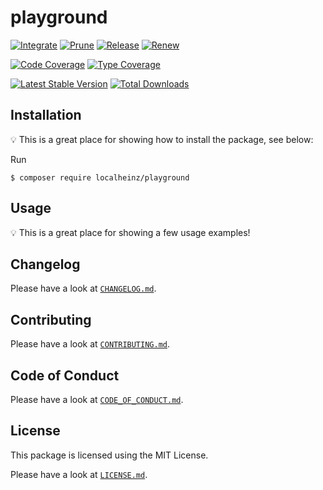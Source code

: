 # playground

[![Integrate](https://github.com/localheinz/playground/workflows/Integrate/badge.svg?branch=master)](https://github.com/localheinz/playground/actions)
[![Prune](https://github.com/localheinz/playground/workflows/Prune/badge.svg?branch=master)](https://github.com/localheinz/playground/actions)
[![Release](https://github.com/localheinz/playground/workflows/Release/badge.svg?branch=master)](https://github.com/localheinz/playground/actions)
[![Renew](https://github.com/localheinz/playground/workflows/Renew/badge.svg?branch=master)](https://github.com/localheinz/playground/actions)

[![Code Coverage](https://codecov.io/gh/localheinz/playground/branch/master/graph/badge.svg)](https://codecov.io/gh/localheinz/playground)
[![Type Coverage](https://shepherd.dev/github/localheinz/playground/coverage.svg)](https://shepherd.dev/github/localheinz/playground)

[![Latest Stable Version](https://poser.pugx.org/localheinz/playground/v/stable)](https://packagist.org/packages/localheinz/playground)
[![Total Downloads](https://poser.pugx.org/localheinz/playground/downloads)](https://packagist.org/packages/localheinz/playground)

## Installation

:bulb: This is a great place for showing how to install the package, see below:

Run

```
$ composer require localheinz/playground
```

## Usage

:bulb: This is a great place for showing a few usage examples!

## Changelog

Please have a look at [`CHANGELOG.md`](CHANGELOG.md).

## Contributing

Please have a look at [`CONTRIBUTING.md`](.github/CONTRIBUTING.md).

## Code of Conduct

Please have a look at [`CODE_OF_CONDUCT.md`](.github/CODE_OF_CONDUCT.md).

## License

This package is licensed using the MIT License.

Please have a look at [`LICENSE.md`](LICENSE.md).
